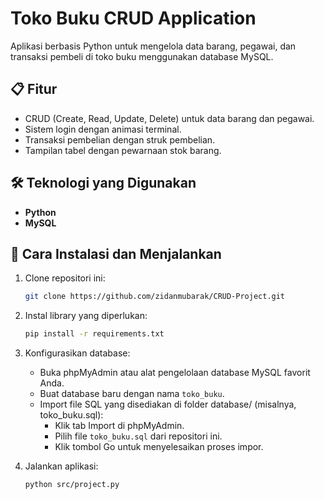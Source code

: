 # Toko Buku CRUD Application

Aplikasi berbasis Python untuk mengelola data barang, pegawai, dan transaksi pembeli di toko buku menggunakan database MySQL.

## 📋 Fitur
- CRUD (Create, Read, Update, Delete) untuk data barang dan pegawai.
- Sistem login dengan animasi terminal.
- Transaksi pembelian dengan struk pembelian.
- Tampilan tabel dengan pewarnaan stok barang.

## 🛠️ Teknologi yang Digunakan
- **Python**
- **MySQL**


## 🔧 Cara Instalasi dan Menjalankan
1. Clone repositori ini:
   ```bash
   git clone https://github.com/zidanmubarak/CRUD-Project.git

2. Instal library yang diperlukan:
    ```bash
    pip install -r requirements.txt

3. Konfigurasikan database:
    - Buka phpMyAdmin atau alat pengelolaan database MySQL favorit Anda.
    - Buat database baru dengan nama `toko_buku`.
    - Import file SQL yang disediakan di folder database/ (misalnya, toko_buku.sql):
        - Klik tab Import di phpMyAdmin.
        - Pilih file `toko_buku.sql` dari repositori ini.
        - Klik tombol Go untuk menyelesaikan proses impor.

4. Jalankan aplikasi:
    ```bash
    python src/project.py
